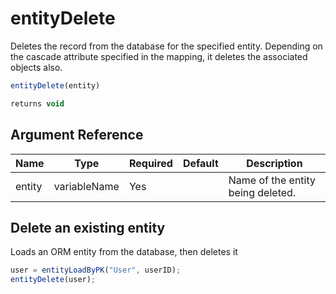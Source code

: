 # entityDelete

Deletes the record from the database for the specified entity. Depending on the cascade attribute specified in the mapping, it deletes the associated objects also.

```javascript
entityDelete(entity)
```

```javascript
returns void
```

## Argument Reference

| Name | Type | Required | Default | Description |
| --- | --- | --- | --- | --- |
| entity | variableName | Yes |  | Name of the entity being deleted. |

## Delete an existing entity

Loads an ORM entity from the database, then deletes it

```javascript
user = entityLoadByPK("User", userID);
entityDelete(user);
```
